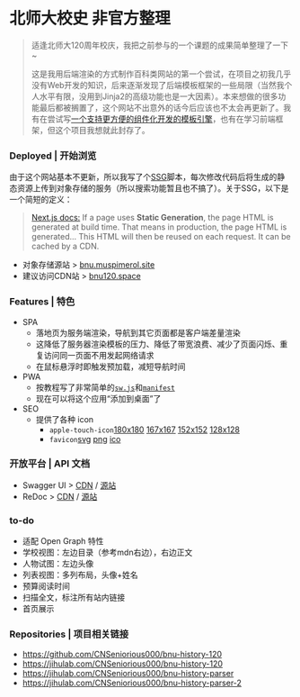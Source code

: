 # 北师大校史 非官方整理

> 适逢北师大120周年校庆，我把之前参与的一个课题的成果简单整理了一下~
>
> 这是我用后端渲染的方式制作百科类网站的第一个尝试，在项目之初我几乎没有Web开发的知识，后来逐渐发现了后端模板框架的一些局限（当然我个人水平有限，没用到Jinja2的高级功能也是一大因素）。本来想做的很多功能最后都被搁置了，这个网站不出意外的话今后应该也不太会再更新了。我有在尝试写[一个支持更方便的组件化开发的模板引擎](https://github.com/CNSeniorious000/temponent)，也有在学习前端框架，但这个项目我想就此封存了。

### Deployed | 开始浏览

由于这个网站基本不更新，所以我写了个[SSG](https://www.gatsbyjs.com/docs/glossary/static-site-generator/)脚本，每次修改代码后将生成的静态资源上传到对象存储的服务（所以搜索功能暂且也不搞了）。关于SSG，以下是一个简短的定义：

> [Next.js docs:](https://nextjs.org/docs/basic-features/pages#static-generation)
> If a page uses **Static Generation**, the page HTML is generated at build time. That means in production, the page HTML is generated... This HTML will then be reused on each request. It can be cached by a CDN.

- 对象存储源站 > [bnu.muspimerol.site](//bnu.muspimerol.site/)
- 建议访问CDN站 > [bnu120.space](//bnu120.space/)

### Features | 特色

- SPA
  - 落地页为服务端渲染，导航到其它页面都是客户端差量渲染
  - 这降低了服务器渲染模板的压力、降低了带宽浪费、减少了页面闪烁、重复访问同一页面不用发起网络请求
  - 在鼠标悬浮时即触发预加载，减短导航时间
- PWA
  - 按教程写了非常简单的[`sw.js`](/static/sw.js)和[`manifest`](/static/manifest.json)
  - 现在可以将这个应用“添加到桌面”了
- SEO
  - 提供了各种 icon
    - `apple-touch-icon`[180x180](/static/icon/apple-touch-icon-180.png) [167x167](/static/icon/apple-touch-icon-167.png) [152x152](/static/icon/apple-touch-icon-152.png) [128x128](/static/icon/apple-touch-icon-128.png)
    - `favicon`[svg](/static/icon/favicon.svg) [png](/static/icon/favicon.png) [ico](/static/icon/favicon.ico)

### 开放平台 | API 文档

- Swagger UI > [CDN](https://bnu120.space/docs) / [源站](https://bnu.muspimerol.site/docs)
- ReDoc > [CDN](https://bnu120.space/redoc) / [源站](https://bnu.muspimerol.site/redoc)

### to-do

- 适配 Open Graph 特性
- 学校视图：左边目录（参考mdn右边），右边正文
- 人物试图：左边头像
- 列表视图：多列布局，头像+姓名
- 预算阅读时间
- 扫描全文，标注所有站内链接
- 首页展示

### Repositories | 项目相关链接

- <https://github.com/CNSeniorious000/bnu-history-120>
- <https://jihulab.com/CNSeniorious000/bnu-history-120>
- <https://jihulab.com/CNSeniorious000/bnu-history-parser>
- <https://jihulab.com/CNSeniorious000/bnu-history-parser-2>
